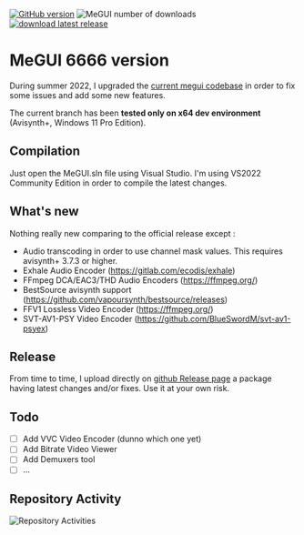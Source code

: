 [![GitHub version](https://img.shields.io/github/v/release/Kurtnoise-zeus/megui)](https://github.com/Kurtnoise-zeus/megui/)
![MeGUI number of downloads](https://img.shields.io/github/downloads/kurtnoise-zeus/megui/latest/total.svg)
[![download latest release](https://img.shields.io/badge/Megui-download-green?style=flat)](https://github.com/Kurtnoise-zeus/megui/releases/latest) 


# MeGUI 6666 version

During summer 2022, I upgraded the [current megui codebase](https://sourceforge.net/p/megui/code/HEAD/tree/megui/trunk/) in order to fix some issues and add some new features. 

The current branch has been **tested only on x64 dev environment** (Avisynth+, Windows 11 Pro Edition).


## Compilation

Just open the MeGUI.sln file using Visual Studio. I'm using VS2022 Community Edition in order to compile the latest changes.

## What's new

Nothing really new comparing to the official release except :

- Audio transcoding in order to use channel mask values. This requires avisynth+ 3.7.3 or higher.
- Exhale Audio Encoder (https://gitlab.com/ecodis/exhale)
- FFmpeg DCA/EAC3/THD Audio Encoders (https://ffmpeg.org/)
- BestSource avisynth support (https://github.com/vapoursynth/bestsource/releases)
- FFV1 Lossless Video Encoder (https://ffmpeg.org/)
- SVT-AV1-PSY Video Encoder (https://github.com/BlueSwordM/svt-av1-psyex) 

## Release

From time to time, I upload directly on [github Release page](https://github.com/Kurtnoise-zeus/megui/releases) a package having latest changes and/or fixes. Use it at your own risk.

## Todo

- [ ] Add VVC Video Encoder (dunno which one yet)
- [ ] Add Bitrate Video Viewer
- [ ] Add Demuxers tool
- [ ] ...

## Repository Activity

![Repository Activities](https://repobeats.axiom.co/api/embed/c013ca5965300e42e4021ac7fb736d5b5cc9ed58.svg "Repobeats analytics image")
